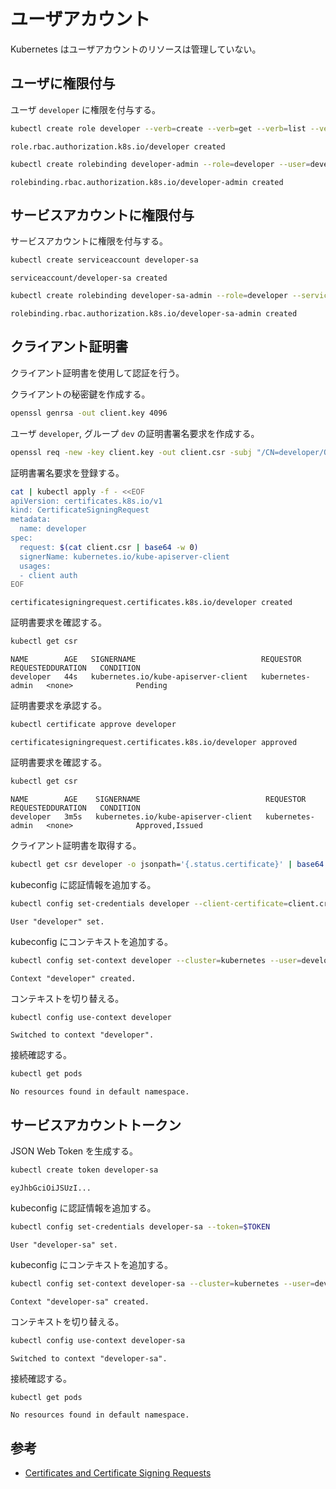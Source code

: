 # ユーザアカウント

Kubernetes はユーザアカウントのリソースは管理していない。

## ユーザに権限付与

ユーザ `developer` に権限を付与する。

```sh
kubectl create role developer --verb=create --verb=get --verb=list --verb=update --verb=delete --resource=pods
```

```
role.rbac.authorization.k8s.io/developer created
```

```sh
kubectl create rolebinding developer-admin --role=developer --user=developer
```

```
rolebinding.rbac.authorization.k8s.io/developer-admin created
```

## サービスアカウントに権限付与

サービスアカウントに権限を付与する。

```sh
kubectl create serviceaccount developer-sa
```

```
serviceaccount/developer-sa created
```

```sh
kubectl create rolebinding developer-sa-admin --role=developer --serviceaccount=default:developer-sa
```

```
rolebinding.rbac.authorization.k8s.io/developer-sa-admin created
```

## クライアント証明書

クライアント証明書を使用して認証を行う。

クライアントの秘密鍵を作成する。

```sh
openssl genrsa -out client.key 4096
```

ユーザ `developer`, グループ `dev` の証明書署名要求を作成する。

```sh
openssl req -new -key client.key -out client.csr -subj "/CN=developer/O=dev"
```

証明書署名要求を登録する。

```sh
cat | kubectl apply -f - <<EOF
apiVersion: certificates.k8s.io/v1
kind: CertificateSigningRequest
metadata:
  name: developer
spec:
  request: $(cat client.csr | base64 -w 0)
  signerName: kubernetes.io/kube-apiserver-client
  usages:
  - client auth
EOF
```

```
certificatesigningrequest.certificates.k8s.io/developer created
```

証明書要求を確認する。

```sh
kubectl get csr
```

```
NAME        AGE   SIGNERNAME                            REQUESTOR          REQUESTEDDURATION   CONDITION
developer   44s   kubernetes.io/kube-apiserver-client   kubernetes-admin   <none>              Pending
```

証明書要求を承認する。

```sh
kubectl certificate approve developer
```

```
certificatesigningrequest.certificates.k8s.io/developer approved
```

証明書要求を確認する。

```sh
kubectl get csr
```

```
NAME        AGE    SIGNERNAME                            REQUESTOR          REQUESTEDDURATION   CONDITION
developer   3m5s   kubernetes.io/kube-apiserver-client   kubernetes-admin   <none>              Approved,Issued
```

クライアント証明書を取得する。

```sh
kubectl get csr developer -o jsonpath='{.status.certificate}' | base64 -d > client.crt
```

kubeconfig に認証情報を追加する。

```sh
kubectl config set-credentials developer --client-certificate=client.crt --client-key=client.key --embed-certs=true
```

```
User "developer" set.
```

kubeconfig にコンテキストを追加する。

```sh
kubectl config set-context developer --cluster=kubernetes --user=developer
```

```
Context "developer" created.
```

コンテキストを切り替える。

```sh
kubectl config use-context developer
```

```
Switched to context "developer".
```

接続確認する。

```sh
kubectl get pods
```

```
No resources found in default namespace.
```

## サービスアカウントトークン

JSON Web Token を生成する。

```sh
kubectl create token developer-sa
```

```
eyJhbGciOiJSUzI...
```

kubeconfig に認証情報を追加する。

```sh
kubectl config set-credentials developer-sa --token=$TOKEN
```

```
User "developer-sa" set.
```

kubeconfig にコンテキストを追加する。

```sh
kubectl config set-context developer-sa --cluster=kubernetes --user=developer-sa
```

```
Context "developer-sa" created.
```

コンテキストを切り替える。

```sh
kubectl config use-context developer-sa
```

```
Switched to context "developer-sa".
```

接続確認する。

```sh
kubectl get pods
```

```
No resources found in default namespace.
```

## 参考
- [Certificates and Certificate Signing Requests](https://kubernetes.io/docs/reference/access-authn-authz/certificate-signing-requests/)
